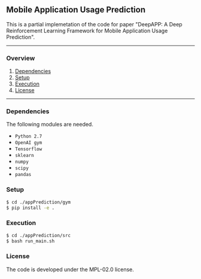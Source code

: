 ## Mobile Application Usage Prediction

This is a partial implemetation of the code for paper "DeepAPP: A Deep Reinforcement Learning Framework for Mobile Application Usage Prediction".

******

### Overview

1. [Dependencies](#dependencies)
2. [Setup](#setup)
3. [Execution](#execution)
4. [License](#license)

---

### Dependencies

The following modules are needed.

- `Python 2.7`
- `OpenAI gym`
- `Tensorflow`
- `sklearn`
- `numpy`
- `scipy`
- `pandas`

### Setup

```bash
$ cd ./appPrediction/gym
$ pip install -e .
```

### Execution

```bash
$ cd ./appPrediction/src
$ bash run_main.sh
```

### License

The code is developed under the MPL-02.0 license.
